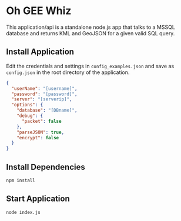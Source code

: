 # Oh GEE Whiz

This application/api is a standalone node.js app that talks to a MSSQL database and returns KML and GeoJSON for a given valid SQL query.

## Install Application

Edit the credentials and settings in `config_examples.json` and save as `config.json` in the root directory of the application.

``` json
{
  "userName": "[username]",
  "password": "[password]",
  "server": "[serverip]",
  "options": {
    "database": "[DBname]",
    "debug": {
      "packet": false
    },
    "parseJSON": true,
    "encrypt": false
  }
}
```

## Install Dependencies

``` bash
npm install
```

## Start Application

``` bash
node index.js
```
